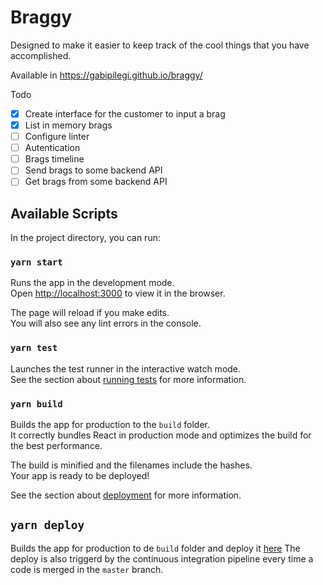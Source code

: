 # Braggy

Designed to make it easier to keep track of the cool things that you have accomplished.

Available in https://gabipilegi.github.io/braggy/

Todo

- [x] Create interface for the customer to input a brag
- [x] List in memory brags
- [ ] Configure linter
- [ ] Autentication
- [ ] Brags timeline
- [ ] Send brags to some backend API
- [ ] Get brags from some backend API

## Available Scripts

In the project directory, you can run:

### `yarn start`

Runs the app in the development mode.<br />
Open [http://localhost:3000](http://localhost:3000) to view it in the browser.

The page will reload if you make edits.<br />
You will also see any lint errors in the console.

### `yarn test`

Launches the test runner in the interactive watch mode.<br />
See the section about [running tests](https://facebook.github.io/create-react-app/docs/running-tests) for more information.

### `yarn build`

Builds the app for production to the `build` folder.<br />
It correctly bundles React in production mode and optimizes the build for the best performance.

The build is minified and the filenames include the hashes.<br />
Your app is ready to be deployed!

See the section about [deployment](https://facebook.github.io/create-react-app/docs/deployment) for more information.

## `yarn deploy`

Builds the app for production to de `build` folder and deploy it [here](https://gabipilegi.github.io/braggy/)
The deploy is also triggerd by the continuous integration pipeline every time a code is merged in the `master` branch.

